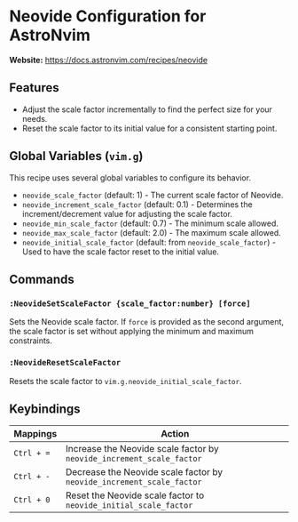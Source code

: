 # Neovide Configuration for AstroNvim

**Website:** <https://docs.astronvim.com/recipes/neovide>

## Features

- Adjust the scale factor incrementally to find the perfect size for your needs.
- Reset the scale factor to its initial value for a consistent starting point.

## Global Variables (`vim.g`)

This recipe uses several global variables to configure its behavior.

- `neovide_scale_factor` (default: 1) - The current scale factor of Neovide.
- `neovide_increment_scale_factor` (default: 0.1) - Determines the increment/decrement value for adjusting the scale factor.
- `neovide_min_scale_factor` (default: 0.7) - The minimum scale allowed.
- `neovide_max_scale_factor` (default: 2.0) - The maximum scale allowed.
- `neovide_initial_scale_factor` (default: from `neovide_scale_factor`) - Used to have the scale factor reset to the initial value.

## Commands

### `:NeovideSetScaleFactor {scale_factor:number} [force]`

Sets the Neovide scale factor. If `force` is provided as the second argument, the scale factor is set without applying the minimum and maximum constraints.

### `:NeovideResetScaleFactor`

Resets the scale factor to `vim.g.neovide_initial_scale_factor`.

## Keybindings

| Mappings   | Action                                                                |
| ---------- | --------------------------------------------------------------------- |
| `Ctrl + =` | Increase the Neovide scale factor by `neovide_increment_scale_factor` |
| `Ctrl + -` | Decrease the Neovide scale factor by `neovide_increment_scale_factor` |
| `Ctrl + 0` | Reset the Neovide scale factor to `neovide_initial_scale_factor`      |
